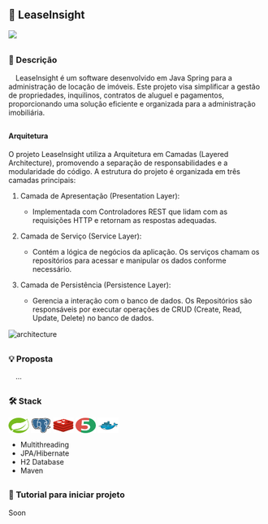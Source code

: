 ## 📌 LeaseInsight

<img src="./readme-assets/banner-github-portfolio.png"/>

##

### 📄 Descrição
<p>&emsp;LeaseInsight é um software desenvolvido em Java Spring para a administração de locação de imóveis. Este projeto visa simplificar a gestão de propriedades, inquilinos, contratos de aluguel e pagamentos, proporcionando uma solução eficiente e organizada para a administração imobiliária.</p>

##

#### Arquitetura
<p>O projeto LeaseInsight utiliza a Arquitetura em Camadas (Layered Architecture), promovendo a separação de responsabilidades e a modularidade do código. A estrutura do projeto é organizada em três camadas principais:</p>
<ol>
  <li>
    <p>Camada de Apresentação (Presentation Layer):</p>
    <ul>
      <li>Implementada com Controladores REST que lidam com as requisições HTTP e retornam as respostas adequadas.</li>
    </ul>
  </li>
  <li>
    <p>Camada de Serviço (Service Layer):</p>
    <ul>
      <li>Contém a lógica de negócios da aplicação. Os serviços chamam os repositórios para acessar e manipular os dados conforme necessário.</li>
    </ul>
  </li>
  <li>
    <p>Camada de Persistência (Persistence Layer):</p>
    <ul>
      <li>Gerencia a interação com o banco de dados. Os Repositórios são responsáveis por executar operações de CRUD (Create, Read, Update, Delete) no banco de dados.</li>
    </ul>
  </li>
</ol>

<img align="center" alt="architecture" src="https://miro.medium.com/v2/resize:fit:1400/1*neBcAZJyLGpE7KHc3sH8bw.png" alt="architecture" width="500" height="228"/>

##

### 💡 Proposta
<p>&emsp;...</p>

##

### 🛠️ Stack
<div>
  <img align="center" alt="Rapha-Spring" height="30" width="40" src="https://raw.githubusercontent.com/devicons/devicon/master/icons/spring/spring-original.svg">
  <img align="center" alt="Rapha-Postgresql" height="30" width="40" src="https://raw.githubusercontent.com/devicons/devicon/master/icons/postgresql/postgresql-original.svg">  
  <img align="center" alt="Rapha-Redis" height="30" width="40" src="https://raw.githubusercontent.com/devicons/devicon/master/icons/redis/redis-original.svg">  
  <img align="center" alt="Rapha-JUnit" height="30" width="40" src="https://raw.githubusercontent.com/devicons/devicon/master/icons/junit/junit-original.svg">  
  <img align="center" alt="Rapha-Docker" height="30" width="40" src="https://raw.githubusercontent.com/devicons/devicon/master/icons/docker/docker-original.svg">  
</div>
<ul>
  <li>Multithreading</li>
  <li>JPA/Hibernate</li>
  <li>H2 Database</li>
  <li>Maven</li>
</ul>

##

### 🧭 Tutorial para iniciar projeto
<p>Soon</p>

